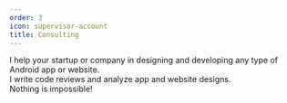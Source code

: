 ```yaml
---
order: 3
icon: supervisor-account
title: Consulting
---
```

I help your startup or company in designing and developing any type of Android app or website.  
I write code reviews and analyze app and website designs.  
Nothing is impossible!
